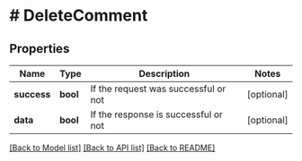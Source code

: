 # # DeleteComment

## Properties

Name | Type | Description | Notes
------------ | ------------- | ------------- | -------------
**success** | **bool** | If the request was successful or not | [optional]
**data** | **bool** | If the response is successful or not | [optional]

[[Back to Model list]](../README.md#documentation-for-models) [[Back to API list]](../README.md#documentation-for-api-endpoints) [[Back to README]](../README.md)
